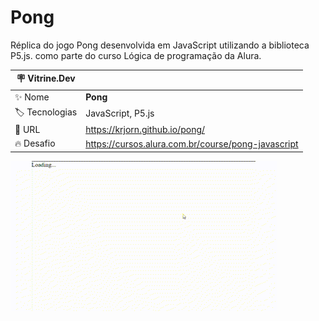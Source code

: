 # Pong

Réplica do jogo Pong desenvolvida em JavaScript utilizando a biblioteca P5.js. como parte do curso Lógica de programação da Alura.

| :placard: Vitrine.Dev ||
| ------------- | --- |
| :sparkles: Nome | **Pong**
| :label: Tecnologias | JavaScript, P5.js
| :rocket: URL | https://krjorn.github.io/pong/
| :fire: Desafio | https://cursos.alura.com.br/course/pong-javascript

![GIF do jogo Pong](project.gif#vitrinedev)